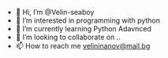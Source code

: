 - 👋 Hi, I’m @Velin-seaboy
- 👀 I’m interested in programming with python
- 🌱 I’m currently learning Python Adavnced
- 💞️ I’m looking to collaborate on ..
- 📫 How to reach me velininanov@mail.bg

<!---
Velin-seaboy/Velin-seaboy is a ✨ special ✨ repository because its `README.md` (this file) appears on your GitHub profile.
You can click the Preview link to take a look at your changes.
--->
